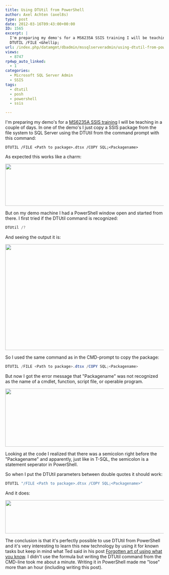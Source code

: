 ```yaml
---
title: Using DTUtil from PowerShell
author: Axel Achten (axel8s)
type: post
date: 2012-03-16T09:43:00+00:00
ID: 1565
excerpt: |
  I'm preparing my demo's for a MS6235A SSIS training I will be teaching in a couple of days. In one of the demo's I just copy a SSIS package from the file system to SQL Server using the DTUtil from the command prompt with this command:
  DTUTIL /FILE <&hellip;
url: /index.php/datamgmt/dbadmin/mssqlserveradmin/using-dtutil-from-powershell/
views:
  - 8747
rp4wp_auto_linked:
  - 1
categories:
  - Microsoft SQL Server Admin
  - SSIS
tags:
  - dtutil
  - posh
  - powershell
  - ssis

---
```

I'm preparing my demo's for a [MS6235A SSIS training][1] I will be teaching in a couple of days. In one of the demo's I just copy a SSIS package from the file system to SQL Server using the DTUtil from the command prompt with this command:

```CMD
DTUTIL /FILE <Path to package>.dtsx /COPY SQL;<Packagename>
```

As expected this works like a charm:

<div class="image_block">
  <a href="/wp-content/uploads/blogs/DataMgmt/Axel8s/DTUtilPoSH1.png?mtime=1331897781"><img alt="" src="/wp-content/uploads/blogs/DataMgmt/Axel8s/DTUtilPoSH1.png?mtime=1331897781" width="678" height="134" /></a>
</div>

But on my demo machine I had a PowerShell window open and started from there. I first tried if the DTUtil command is recognized:

```PowerShell
DTUtil /?
```

And seeing the output it is:

<div class="image_block">
  <a href="/wp-content/uploads/blogs/DataMgmt/Axel8s/DTUtilPoSH2.png?mtime=1331897793"><img alt="" src="/wp-content/uploads/blogs/DataMgmt/Axel8s/DTUtilPoSH2.png?mtime=1331897793" width="997" height="337" /></a>
</div>

So I used the same command as in the CMD-prompt to copy the package:

```PowerShell
DTUTIL /FILE <Path to package>.dtsx /COPY SQL;<Packagename>
```

But now I got the error message that "Packagename" was not recognized as the name of a cmdlet, function, script file, or operable program.

<div class="image_block">
  <a href="/wp-content/uploads/blogs/DataMgmt/Axel8s/DTUtilPoSH3.png?mtime=1331897806"><img alt="" src="/wp-content/uploads/blogs/DataMgmt/Axel8s/DTUtilPoSH3.png?mtime=1331897806" width="997" height="185" /></a>
</div>

Looking at the code I realized that there was a semicolon right before the "Packagename" and apparently, just like in T-SQL, the semicolon is a statement seperator in PowerShell.
  
So when I put the DTUtil parameters between double quotes it should work:

```PowerShell
DTUTIL "/FILE <Path to package>.dtsx /COPY SQL;<Packagename>"
```

And it does:

<div class="image_block">
  <a href="/wp-content/uploads/blogs/DataMgmt/Axel8s/DTUtilPoSH4.png?mtime=1331897833"><img alt="" src="/wp-content/uploads/blogs/DataMgmt/Axel8s/DTUtilPoSH4.png?mtime=1331897833" width="884" height="106" /></a>
</div>

The conclusion is that it's perfectly possible to use DTUtil from PowerShell and it's very interesting to learn this new technology by using it for known tasks but keep in mind what Ted said in his post [Forgotten art of using what you know][2]. I didn't use the formula but writing the DTUtil command from the CMD-line took me about a minute. Writing it in PowerShell made me "lose" more than an hour (including writing this post).

 [1]: http://www.microsoft.com/learning/en/us/course.aspx?ID=6235A&locale=en-us
 [2]: /index.php/ITProfessionals/ProfessionalDevelopment/forgotten-art-of-using-what